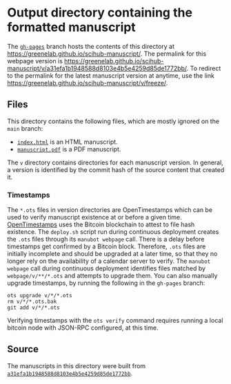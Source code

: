 # Output directory containing the formatted manuscript

The [`gh-pages`](https://github.com/greenelab/scihub-manuscript/tree/gh-pages) branch hosts the contents of this directory at <https://greenelab.github.io/scihub-manuscript/>.
The permalink for this webpage version is <https://greenelab.github.io/scihub-manuscript/v/a31efa1b1948588d8103e4b5e4259d85de1772bb/>.
To redirect to the permalink for the latest manuscript version at anytime, use the link <https://greenelab.github.io/scihub-manuscript/v/freeze/>.

## Files

This directory contains the following files, which are mostly ignored on the `main` branch:

+ [`index.html`](index.html) is an HTML manuscript.
+ [`manuscript.pdf`](manuscript.pdf) is a PDF manuscript.

The `v` directory contains directories for each manuscript version.
In general, a version is identified by the commit hash of the source content that created it.

### Timestamps

The `*.ots` files in version directories are OpenTimestamps which can be used to verify manuscript existence at or before a given time.
[OpenTimestamps](https://opentimestamps.org/) uses the Bitcoin blockchain to attest to file hash existence.
The `deploy.sh` script run during continuous deployment creates the `.ots` files through its `manubot webpage` call.
There is a delay before timestamps get confirmed by a Bitcoin block.
Therefore, `.ots` files are initially incomplete and should be upgraded at a later time, so that they no longer rely on the availability of a calendar server to verify.
The `manubot webpage` call during continuous deployment identifies files matched by `webpage/v/**/*.ots` and attempts to upgrade them.
You can also manually upgrade timestamps, by running the following in the `gh-pages` branch:

```shell
ots upgrade v/*/*.ots
rm v/*/*.ots.bak
git add v/*/*.ots
```

Verifying timestamps with the `ots verify` command requires running a local bitcoin node with JSON-RPC configured, at this time.

## Source

The manuscripts in this directory were built from
[`a31efa1b1948588d8103e4b5e4259d85de1772bb`](https://github.com/greenelab/scihub-manuscript/commit/a31efa1b1948588d8103e4b5e4259d85de1772bb).
